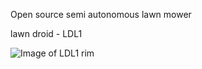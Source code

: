 Open source semi autonomous lawn mower

lawn droid - LDL1



![Image of LDL1 rim](https://mrantonwinter.github.com/lawndroid/img/lawndroid+LDL1+rim+teaser.png.png)